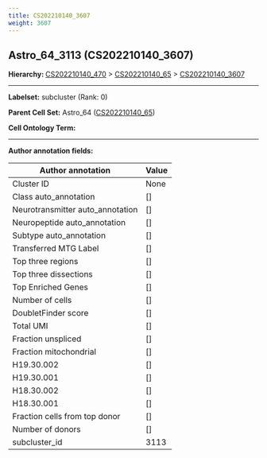 ```yaml
---
title: CS202210140_3607
weight: 3607
---
```

## Astro_64_3113 (CS202210140_3607)
<b>Hierarchy: </b>
[CS202210140_470](https://purl.brain-bican.org/taxonomy/CS202210140#CS202210140_470) >
[CS202210140_65](https://purl.brain-bican.org/taxonomy/CS202210140#CS202210140_65) >
[CS202210140_3607](https://purl.brain-bican.org/taxonomy/CS202210140#CS202210140_3607)

---


**Labelset:** subcluster (Rank: 0)

**Parent Cell Set:** Astro_64 ([CS202210140_65](https://purl.brain-bican.org/taxonomy/CS202210140#CS202210140_65))



**Cell Ontology Term:** 

[MARKER GENES.]: #


---

[TRANSFERRED ANNOTATIONS.]: #


[AUTHOR ANNOTATION FIELDS.]: #


**Author annotation fields:**

| Author annotation | Value |
|-------------------|-------|
|Cluster ID|None|
|Class auto_annotation|[]|
|Neurotransmitter auto_annotation|[]|
|Neuropeptide auto_annotation|[]|
|Subtype auto_annotation|[]|
|Transferred MTG Label|[]|
|Top three regions|[]|
|Top three dissections|[]|
|Top Enriched Genes|[]|
|Number of cells|[]|
|DoubletFinder score|[]|
|Total UMI|[]|
|Fraction unspliced|[]|
|Fraction mitochondrial|[]|
|H19.30.002|[]|
|H19.30.001|[]|
|H18.30.002|[]|
|H18.30.001|[]|
|Fraction cells from top donor|[]|
|Number of donors|[]|
|subcluster_id|3113|
